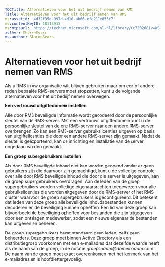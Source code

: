```yaml
---
TOCTitle: Alternatieven voor het uit bedrijf nemen van RMS
Title: Alternatieven voor het uit bedrijf nemen van RMS
ms:assetid: '4d32f35e-997d-4d10-ab66-efe217e853f7'
ms:contentKeyID: 18113915
ms:mtpsurl: 'https://technet.microsoft.com/nl-nl/library/Cc720268(v=WS.10)'
author: SharonSears
ms.author: SharonSears
---
```


Alternatieven voor het uit bedrijf nemen van RMS
================================================

Als u RMS in uw organisatie wilt blijven gebruiken maar om een of andere reden bepaalde RMS-servers moet stopzetten, kunt u de volgende alternatieven voor het uit bedrijf nemen overwegen.

**Een vertrouwd uitgiftedomein instellen**

Alle door RMS beveiligde informatie wordt gecodeerd door de persoonlijke sleutel van de RMS-server. Met een vertrouwd uitgiftedomein kunt u de persoonlijke sleutel van de ene RMS-server naar een andere RMS-server overbrengen. Zo kan een RMS-server gebruikslicenties uitgeven op basis van uitgiftelicenties die door een andere RMS-server zijn gemaakt. Nadat de sleutel is geëxporteerd, kan de inrichting en installatie van de server ongedaan worden gemaakt.

**Een groep supergebruikers instellen**

Als door RMS beveiligde inhoud niet kan worden geopend omdat er geen gebruikers zijn die daarvoor zijn gemachtigd, kunt u de volledige controle over alle door RMS beveiligde inhoud die door die server is uitgegeven, aan de groep supergebruikers overdragen. Aan de leden van de groep supergebruikers worden volledige eigenaarsrechten toegewezen voor alle gebruikslicenties die worden uitgegeven door de RMS-server of het RMS-cluster waarvoor de groep supergebruikers is geconfigureerd. Dit betekent dat leden van deze groep alle beveiligde inhoudsbestanden kunnen decoderen en de beveiliging kunnen opheffen. Een lid van deze groep kan bijvoorbeeld de beveiliging opheffen voor bestanden die zijn uitgegeven door een ontslagen medewerker, zodat een nieuwe eigenaar de bestanden kan uitgeven en beheren.

De groep supergebruikers bevat standaard geen leden, zelfs geen beheerders. Deze groep moet binnen Active Directory als een distributiegroep voorkomen met een e-mailadres dat dezelfde waarde heeft als de naam van de groep, in de notatie *groepsnaam*@*domeinnaam*.com. De naam van de groep moet exact overeenkomen met het kenmerk van het e-mailadres en is hoofdlettergevoelig.
